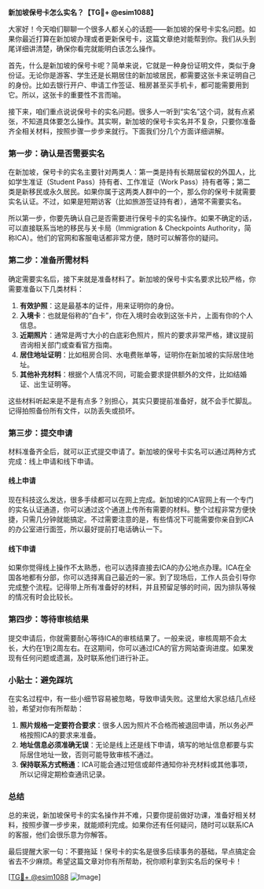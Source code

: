 **新加坡保号卡怎么实名？【TG💪+ @esim1088】**

大家好！今天咱们聊聊一个很多人都关心的话题——新加坡的保号卡实名问题。如果你最近打算在新加坡办理或者更新保号卡，这篇文章绝对能帮到你。我们从头到尾详细讲清楚，确保你看完就能明白该怎么操作。

首先，什么是新加坡的保号卡呢？简单来说，它就是一种身份证明文件，类似于身份证。无论你是游客、学生还是长期居住的新加坡居民，都需要这张卡来证明自己的身份。比如去银行开户、申请工作签证、租房甚至买手机卡，都可能需要用到它。所以，这张卡的重要性不言而喻。

接下来，咱们重点说说保号卡的实名问题。很多人一听到“实名”这个词，就有点紧张，不知道具体要怎么操作。其实啊，新加坡的保号卡实名并不复杂，只要你准备齐全相关材料，按照步骤一步步来就行。下面我们分几个方面详细讲解。

### 第一步：确认是否需要实名

在新加坡，保号卡的实名主要针对两类人：第一类是持有长期居留权的外国人，比如学生准证（Student Pass）持有者、工作准证（Work Pass）持有者等；第二类是新移民或永久居民。如果你属于这两类人群中的一个，那么你的保号卡就需要实名认证。不过，如果是短期访客（比如旅游签证持有者），通常不需要实名。

所以第一步，你要先确认自己是否需要进行保号卡的实名操作。如果不确定的话，可以直接联系当地的移民与关卡局（Immigration & Checkpoints Authority，简称ICA）。他们的官网和客服电话都非常方便，随时可以解答你的疑问。

### 第二步：准备所需材料

确定需要实名后，接下来就是准备材料了。新加坡的保号卡实名要求比较严格，你需要准备以下几类材料：

1. **有效护照**：这是最基本的证件，用来证明你的身份。
2. **入境卡**：也就是俗称的“白卡”，你在入境时会收到这张卡片，上面有你的个人信息。
3. **近期照片**：通常是两寸大小的白底彩色照片，照片的要求非常严格，建议提前咨询相关部门或查看官方指南。
4. **居住地址证明**：比如租房合同、水电费账单等，证明你在新加坡的实际居住地址。
5. **其他补充材料**：根据个人情况不同，可能会要求提供额外的文件，比如结婚证、出生证明等。

这些材料听起来是不是有点多？别担心，其实只要提前准备好，就不会手忙脚乱。记得拍照备份所有文件，以防丢失或损坏。

### 第三步：提交申请

材料准备齐全后，就可以正式提交申请了。新加坡的保号卡实名可以通过两种方式完成：线上申请和线下申请。

#### 线上申请

现在科技这么发达，很多手续都可以在网上完成。新加坡的ICA官网上有一个专门的实名认证通道，你可以通过这个通道上传所有需要的材料。整个过程非常方便快捷，只需几分钟就能搞定。不过需要注意的是，有些情况下可能需要你亲自到ICA的办公室进行面签，所以最好提前打电话确认一下。

#### 线下申请

如果你觉得线上操作不太熟悉，也可以选择直接去ICA的办公地点办理。ICA在全国各地都有分部，你可以选择离自己最近的一家。到了现场后，工作人员会引导你完成整个流程。记得带上所有准备好的材料，并且预留足够的时间，因为排队等候的情况有时会比较长。

### 第四步：等待审核结果

提交申请后，你就需要耐心等待ICA的审核结果了。一般来说，审核周期不会太长，大约在1到2周左右。在这期间，你可以通过ICA的官方网站查询进度。如果发现有任何问题或遗漏，及时联系他们进行补正。

### 小贴士：避免踩坑

在实名过程中，有一些小细节容易被忽略，导致申请失败。这里给大家总结几点经验，希望对你有所帮助：

1. **照片规格一定要符合要求**：很多人因为照片不合格而被退回申请，所以务必严格按照ICA的要求来准备。
2. **地址信息必须准确无误**：无论是线上还是线下申请，填写的地址信息都要与实际居住地址一致，否则可能导致审核不通过。
3. **保持联系方式畅通**：ICA可能会通过短信或邮件通知你补充材料或其他事项，所以记得定期检查通讯记录。

### 总结

总的来说，新加坡保号卡的实名操作并不难，只要你提前做好功课，准备好相关材料，按照步骤一步步来，就能顺利完成。如果你还有任何疑问，随时可以联系ICA的客服，他们会很乐意为你解答。

最后提醒大家一句：不要拖延！保号卡的实名是很多后续事务的基础，早点搞定会省去不少麻烦。希望这篇文章对你有所帮助，祝你顺利拿到实名后的保号卡！

[[TG💪+ @esim1088](https://t.me/s/esim1088) ![Image](https://i.postimg.cc/4NQfJmqS/Snipaste-2025-05-13-00-14-12.png)]